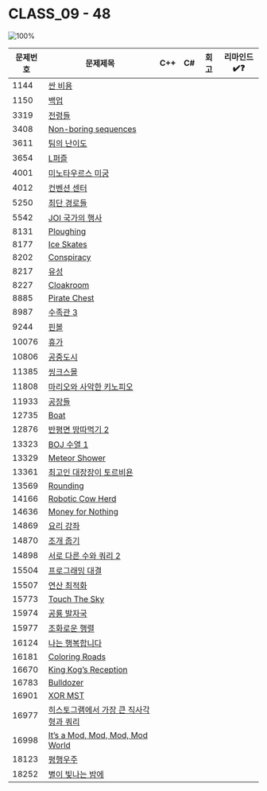 # CLASS_09 - 48

![100%](https://progress-bar.xyz/0/?scale=48&title=progress&width=500&color=babaca&suffix=/48)

| 문제번호 | 문제제목                                                       | C++ | C#  | 회고 | 리마인드✔️❓ |
| -------- | -------------------------------------------------------------- | --- | --- | ---- | -------- |
| 1144     | [싼 비용](https://boj.kr/1144)                                 |     |     |      |          |
| 1150     | [백업](https://boj.kr/1150)                                    |     |     |      |          |
| 3319     | [전령들](https://boj.kr/3319)                                  |     |     |      |          |
| 3408     | [Non-boring sequences](https://boj.kr/3408)                    |     |     |      |          |
| 3611     | [팀의 난이도](https://boj.kr/3611)                             |     |     |      |          |
| 3654     | [L퍼즐](https://boj.kr/3654)                                   |     |     |      |          |
| 4001     | [미노타우르스 미궁](https://boj.kr/4001)                       |     |     |      |          |
| 4012     | [컨벤션 센터](https://boj.kr/4012)                             |     |     |      |          |
| 5250     | [최단 경로들](https://boj.kr/5250)                             |     |     |      |          |
| 5542     | [JOI 국가의 행사](https://boj.kr/5542)                         |     |     |      |          |
| 8131     | [Ploughing](https://boj.kr/8131)                               |     |     |      |          |
| 8177     | [Ice Skates](https://boj.kr/8177)                              |     |     |      |          |
| 8202     | [Conspiracy](https://boj.kr/8202)                              |     |     |      |          |
| 8217     | [유성](https://boj.kr/8217)                                    |     |     |      |          |
| 8227     | [Cloakroom](https://boj.kr/8227)                               |     |     |      |          |
| 8885     | [Pirate Chest](https://boj.kr/8885)                            |     |     |      |          |
| 8987     | [수족관 3](https://boj.kr/8987)                                |     |     |      |          |
| 9244     | [핀볼](https://boj.kr/9244)                                    |     |     |      |          |
| 10076    | [휴가](https://boj.kr/10076)                                   |     |     |      |          |
| 10806    | [공중도시](https://boj.kr/10806)                               |     |     |      |          |
| 11385    | [씽크스몰](https://boj.kr/11385)                               |     |     |      |          |
| 11808    | [마리오와 사악한 키노피오](https://boj.kr/11808)               |     |     |      |          |
| 11933    | [공장들](https://boj.kr/11933)                                 |     |     |      |          |
| 12735    | [Boat](https://boj.kr/12735)                                   |     |     |      |          |
| 12876    | [반평면 땅따먹기 2](https://boj.kr/12876)                      |     |     |      |          |
| 13323    | [BOJ 수열 1](https://boj.kr/13323)                             |     |     |      |          |
| 13329    | [Meteor Shower](https://boj.kr/13329)                          |     |     |      |          |
| 13361    | [최고인 대장장이 토르비욘](https://boj.kr/13361)               |     |     |      |          |
| 13569    | [Rounding](https://boj.kr/13569)                               |     |     |      |          |
| 14166    | [Robotic Cow Herd](https://boj.kr/14166)                       |     |     |      |          |
| 14636    | [Money for Nothing](https://boj.kr/14636)                      |     |     |      |          |
| 14869    | [요리 강좌](https://boj.kr/14869)                              |     |     |      |          |
| 14870    | [조개 줍기](https://boj.kr/14870)                              |     |     |      |          |
| 14898    | [서로 다른 수와 쿼리 2](https://boj.kr/14898)                  |     |     |      |          |
| 15504    | [프로그래밍 대결](https://boj.kr/15504)                        |     |     |      |          |
| 15507    | [연산 최적화](https://boj.kr/15507)                            |     |     |      |          |
| 15773    | [Touch The Sky](https://boj.kr/15773)                          |     |     |      |          |
| 15974    | [공룡 발자국](https://boj.kr/15974)                            |     |     |      |          |
| 15977    | [조화로운 행렬](https://boj.kr/15977)                          |     |     |      |          |
| 16124    | [나는 행복합니다](https://boj.kr/16124)                        |     |     |      |          |
| 16181    | [Coloring Roads](https://boj.kr/16181)                         |     |     |      |          |
| 16670    | [King Kog’s Reception](https://boj.kr/16670)                   |     |     |      |          |
| 16783    | [Bulldozer](https://boj.kr/16783)                              |     |     |      |          |
| 16901    | [XOR MST](https://boj.kr/16901)                                |     |     |      |          |
| 16977    | [히스토그램에서 가장 큰 직사각형과 쿼리](https://boj.kr/16977) |     |     |      |          |
| 16998    | [It’s a Mod, Mod, Mod, Mod World](https://boj.kr/16998)        |     |     |      |          |
| 18123    | [평행우주](https://boj.kr/18123)                               |     |     |      |          |
| 18252    | [별이 빛나는 밤에](https://boj.kr/18252)                       |     |     |      |          |

